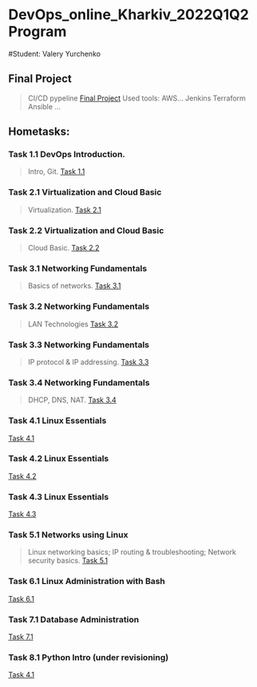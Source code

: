 # DevOps_online_Kharkiv_2022Q1Q2 Program

#Student: Valery Yurchenko

## Final Project
>CI/CD pypeline 
[Final Project](./final_project/)
Used tools:
>AWS...
>Jenkins
>Terraform
>Ansible
...

## Hometasks:

### Task 1.1 DevOps Introduction.
> Intro, Git.
[Task 1.1](./m1/task1.1/)

### Task 2.1 Virtualization and Cloud Basic
> Virtualization.
[Task 2.1](./m2/task2.1/)

### Task 2.2 Virtualization and Cloud Basic
> Cloud Basic.
[Task 2.2](./m2/task2.2/)

### Task 3.1 Networking Fundamentals
> Basics of networks.
[Task 3.1](./m3/task3.1/)

### Task 3.2 Networking Fundamentals
> LAN Technologies
[Task 3.2](./m3/task3.2/)

### Task 3.3 Networking Fundamentals
> IP protocol & IP addressing.
[Task 3.3](./m3/task3.3/)

### Task 3.4 Networking Fundamentals
> DHCP, DNS, NAT.
[Task 3.4](./m3/task3.4/)

### Task 4.1 Linux Essentials
>
[Task 4.1](./m4/task4.1/)

### Task 4.2 Linux Essentials
> 
[Task 4.2](./m4/task4.2/)

### Task 4.3 Linux Essentials
> 
[Task 4.3](./m4/task4.3/)

### Task 5.1 Networks using Linux
> Linux networking basics; IP routing & troubleshooting; Network security basics.
[Task 5.1](./m5/task5.1)

### Task 6.1 Linux Administration with Bash
>
[Task 6.1](./m6/task6.1/)

### Task 7.1 Database Administration
>
[Task 7.1](./m7/task7.1/)

### Task 8.1 Python Intro (under revisioning)
>
[Task 4.1](./m8/task8.1/)

